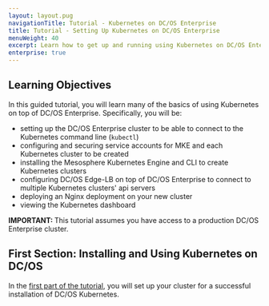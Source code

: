 ```yaml
---
layout: layout.pug
navigationTitle: Tutorial - Kubernetes on DC/OS Enterprise
title: Tutorial - Setting Up Kubernetes on DC/OS Enterprise
menuWeight: 40
excerpt: Learn how to get up and running using Kubernetes on DC/OS Enterprise
enterprise: true
---
```


## Learning Objectives

In this guided tutorial, you will learn many of the basics of using Kubernetes on top of DC/OS Enterprise. Specifically, you will be:

* setting up the DC/OS Enterprise cluster to be able to connect to the Kubernetes command line (`kubectl`)
* configuring and securing service accounts for MKE and each Kubernetes cluster to be created
* installing the Mesosphere Kubernetes Engine and CLI to create Kubernetes clusters
* configuring DC/OS Edge-LB on top of DC/OS Enterprise to connect to multiple Kubernetes clusters' api servers
* deploying an Nginx deployment on your new cluster
* viewing the Kubernetes dashboard

<p class="message-important"><strong>IMPORTANT: </strong>This tutorial assumes you have access to a production DC/OS Enterprise cluster.</p>

## First Section: Installing and Using Kubernetes on DC/OS

In the [first part of the tutorial](/mesosphere/dcos/services/kubernetes/2.3.3-1.14.3/getting-started/setting-up/), you will set up your cluster for a successful installation of DC/OS Kubernetes.
